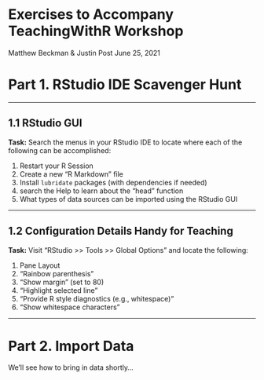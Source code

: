 Exercises to Accompany TeachingWithR Workshop
================
Matthew Beckman & Justin Post
June 25, 2021

# Part 1. RStudio IDE Scavenger Hunt

<hr>

## 1.1 RStudio GUI

**Task:** Search the menus in your RStudio IDE to locate where each of
the following can be accomplished:

1.  Restart your R Session
2.  Create a new “R Markdown” file
3.  Install `lubridate` packages (with dependencies if needed)
4.  search the Help to learn about the “head” function
5.  What types of data sources can be imported using the RStudio GUI

<hr>

## 1.2 Configuration Details Handy for Teaching

**Task:** Visit “RStudio \>\> Tools \>\> Global Options” and locate the
following:

1.  Pane Layout
2.  “Rainbow parenthesis”
3.  “Show margin” (set to 80)
4.  “Highlight selected line”
5.  “Provide R style diagnostics (e.g., whitespace)”
6.  “Show whitespace characters”

<hr>

# Part 2. Import Data

We’ll see how to bring in data shortly…
